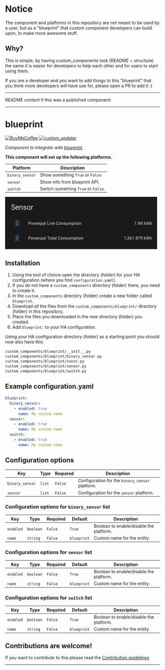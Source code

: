 # Notice

The component and platforms in this repository are not meant to be used by a
user, but as a "blueprint" that custom component developers can build
upon, to make more awesome stuff.

## Why?

This is simple, by having custom_components look (README + structure) the same
it is easier for developers to help each other and for users to start using them.

If you are a developer and you want to add things to this "blueprint" that you think more 
developers will have use for, please open a PR to add it :)

***
README content if this was a published component:
***

# blueprint

[![BuyMeCoffee][buymecoffeebedge]][buymecoffee]
[![custom_updater][customupdaterbadge]][customupdater]

_Component to integrate with [blueprint][blueprint]._

**This component will set up the following platforms.**

Platform | Description
-- | --
`binary_sensor` | Show something `True` or `False`.
`sensor` | Show info from blueprint API.
`switch` | Switch something `True` or `False`.

![example][exampleimg]

## Installation

1. Using the tool of choice open the directory (folder) for your HA configuration (where you find `configuration.yaml`).
2. If you do not have a `custom_components` directory (folder) there, you need to create it.
3. In the `custom_components` directory (folder) create a new folder called `blueprint`.
4. Download _all_ the files from the `custom_components/blueprint/` directory (folder) in this repository.
5. Place the files you downloaded in the new directory (folder) you created.
6. Add `blueprint:` to your HA configuration.

Using your HA configuration directory (folder) as a starting point you should now also have this:

```text
custom_components/blueprint/__init__.py
custom_components/blueprint/binary_sensor.py
custom_components/blueprint/const.py
custom_components/blueprint/sensor.py
custom_components/blueprint/switch.py
```

## Example configuration.yaml

```yaml
blueprint:
  binary_sensor:
    - enabled: true
      name: My custom name
  sensor:
    - enabled: true
      name: My custom name
  switch:
    - enabled: true
      name: My custom name
```

## Configuration options

Key | Type | Required | Description
-- | -- | -- | --
`binary_sensor` | `list` | `False` | Configuration for the `binary_sensor` platform.
`sensor` | `list` | `False` | Configuration for the `sensor` platform.

### Configuration options for `binary_sensor` list

Key | Type | Required | Default | Description
-- | -- | -- | -- | --
`enabled` | `boolean` | `False` | `True` | Boolean to enable/disable the platform.
`name` | `string` | `False` | `blueprint` | Custom name for the entity.

### Configuration options for `sensor` list

Key | Type | Required | Default | Description
-- | -- | -- | -- | --
`enabled` | `boolean` | `False` | `True` | Boolean to enable/disable the platform.
`name` | `string` | `False` | `blueprint` | Custom name for the entity.


### Configuration options for `switch` list

Key | Type | Required | Default | Description
-- | -- | -- | -- | --
`enabled` | `boolean` | `False` | `True` | Boolean to enable/disable the platform.
`name` | `string` | `False` | `blueprint` | Custom name for the entity.

## Contributions are welcome!

If you want to contribute to this please read the [Contribution guidelines](CONTRIBUTING.md)

***

[exampleimg]: example.png
[buymecoffee]: https://www.buymeacoffee.com/ludeeus
[buymecoffeebedge]: https://camo.githubusercontent.com/cd005dca0ef55d7725912ec03a936d3a7c8de5b5/68747470733a2f2f696d672e736869656c64732e696f2f62616467652f6275792532306d6525323061253230636f666665652d646f6e6174652d79656c6c6f772e737667
[blueprint]: https://github.com/custom-components/blueprint
[customupdater]: https://github.com/custom-components/custom_updater
[customupdaterbadge]: https://img.shields.io/badge/custom__updater-true-success.svg
